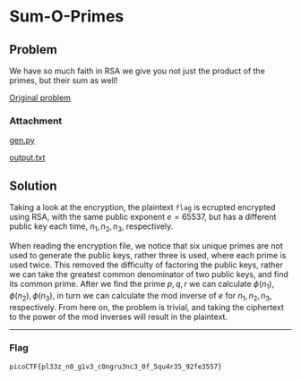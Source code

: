 # Sum-O-Primes

## Problem
We have so much faith in RSA we give you not just the product of the primes, but their sum as well! 

[Original problem](https://play.picoctf.org/practice/challenge/310?category=2&page=5)

### Attachment

[gen.py](./gen.py) 

[output.txt](./output.txt)

## Solution

Taking a look at the encryption, the plaintext ```flag``` is ecrupted encrypted using RSA, with the same public exponent $e=65537$, but has a different public key each time, $n_1,n_2,n_3$, respectively. 

When reading the encryption file, we notice that six unique primes are not used to generate the public keys, rather three is used, where each prime is used twice. This removed the difficulty of factoring the public keys, rather we can take the greatest common denominator of two public keys, and find its common prime. After we find the prime $p,q,r$ we can calculate $\phi \left( n_1 \right),\phi \left( n_2 \right),\phi \left( n_3 \right)$, in turn we can calculate the mod inverse of $e$ for $n_1,n_2,n_3$, respectively. From here on, the problem is trivial, and taking the ciphertext to the power of the mod inverses will result in the plaintext.

***
### Flag 
```picoCTF{pl33z_n0_g1v3_c0ngru3nc3_0f_5qu4r35_92fe3557}```